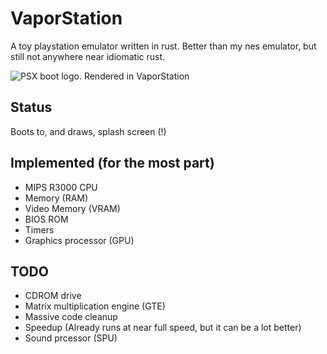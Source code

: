 # VaporStation
A toy playstation emulator written in rust. Better than my nes emulator, but still not anywhere near idiomatic rust.

![PSX boot logo. Rendered in VaporStation](https://i.imgur.com/LhGQ5QF.png)

## Status
Boots to, and draws, splash screen (!)

## Implemented (for the most part)
- MIPS R3000 CPU
- Memory (RAM)
- Video Memory (VRAM)
- BIOS ROM
- Timers
- Graphics processor (GPU)

## TODO
- CDROM drive
- Matrix multiplication engine (GTE)
- Massive code cleanup
- Speedup (Already runs at near full speed, but it can be a lot better)
- Sound prcessor (SPU)
